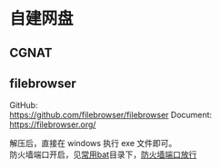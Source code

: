 # 自建网盘
## 

## CGNAT 

## filebrowser
GitHub:  
https://github.com/filebrowser/filebrowser
Document:  
https://filebrowser.org/


解压后，直接在 windows 执行 exe 文件即可。  
防火墙端口开启，见[常用bat](./常用bat/)目录下，[防火墙端口放行](./常用bat/2.防火墙-端口放行-管理员身份运行.bat)